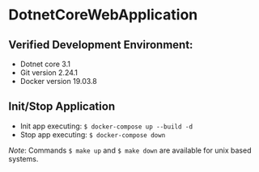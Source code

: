 # DotnetCoreWebApplication

## Verified Development Environment:
* Dotnet core 3.1
* Git version 2.24.1
* Docker version 19.03.8

## Init/Stop Application
* Init app executing: `$ docker-compose up --build -d`
* Stop app executing: `$ docker-compose down`

*Note*: Commands `$ make up` and `$ make down` are available  for unix based systems.
